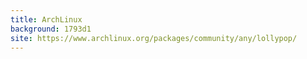 ```yaml
---
title: ArchLinux
background: 1793d1
site: https://www.archlinux.org/packages/community/any/lollypop/
---
```

